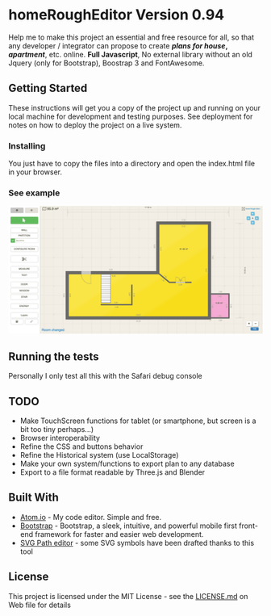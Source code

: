 # homeRoughEditor Version 0.94

Help me to make this project an essential and free resource for all, so that any developer / integrator can propose to create **_plans for house_, _apartment_**, etc. online. **Full Javascript**, No external library without an old Jquery (only for Bootstrap), Boostrap 3 and FontAwesome.

## Getting Started

These instructions will get you a copy of the project up and running on your local machine for development and testing purposes. See deployment for notes on how to deploy the project on a live system.

### Installing

You just have to copy the files into a directory and open the index.html file in your browser.

### See example
![homeRoughEditor](/res/example_room.png?raw=true)

## Running the tests

Personally I only test all this with the Safari debug console

## TODO
- Make TouchScreen functions for tablet (or smartphone, but screen is a bit too tiny perhaps...)
- Browser interoperability
- Refine the CSS and buttons behavior
- Refine the Historical system (use LocalStorage)
- Make your own system/functions to export plan to any database 
- Export to a file format readable by Three.js and Blender

## Built With

* [Atom.io](https://atom.io/) - My code editor. Simple and free.
* [Bootstrap](getbootstrap.com/docs/3.3/) - Bootstrap, a sleek, intuitive, and powerful mobile first front-end framework for faster and easier web development.
* [SVG Path editor](https://yqnn.github.io/svg-path-editor/) - some SVG symbols have been drafted thanks to this tool

## License

This project is licensed under the MIT License - see the [LICENSE.md](https://en.wikipedia.org/wiki/MIT_License) on Web file for details


